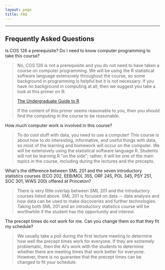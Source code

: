 ```yaml
---
layout: page
title: FAQ
---
```


---

## Frequently Asked Questions  

<p></p>

Is COS 126 a prerequisite? Do I need to know computer programming to take this course?

> No, COS 126 is not a prerequisite and you do not need to have taken a course on computer programming. We will be using the R statistical software language extensively throughout the course, so some background in programming is helpful but it is not necessary. If you have no background in computing at all, then we suggest you take a look at this primer on R:  
> 
> [The Undergraduate Guide to R](https://sites.google.com/site/undergraduateguidetor/manual-files/undergradguidetoR.pdf?attredirects=0)  
> 
> If the content of this primer seems reasonable to you, then you should find the computing in the course to be reasonable.

How much computer work is involved in this course?

> To do cool stuff with data, you need to use a computer! This course is about how to do interesting, informative, and useful things with data, so most of the learning and homework will occur on the computer. We will be extensively using the statistical software language R. Students will not be learning R "on the side"; rather, it will be one of the main topics in the course, including during the lectures and the precepts.  

What's the difference between SML 201 and the seven introductory statistics courses (ECO 202, EEB/MOL 355, ORF 245, POL 345, PSY 251, SOC 301, WWS 200) offered at Princeton?

> There is very little overlap between SML 201 and the introductory courses listed above. SML 201 is focused on data -- data analysis and how data can be used to make discoveries and further technologies. Taking both SML 201 and an introductory statistics course will be worthwhile if the student has the opportunity and interest.  

The precept times do not work for me. Can you change them so that they fit my schedule?

> We usually take a poll during the first lecture meeting to determine how well the precept times work for everyone. If they are extremely problematic, then the AI's work with the students to determine whether there are meeting times that work better for everyone. However, there is no guarantee that the precept times can be changed to fit your schedule.  

